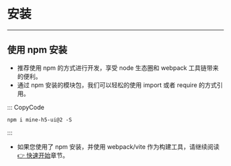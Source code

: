 # 安装

---

## 使用 npm 安装

- 推荐使用 npm 的方式进行开发，享受 node 生态圈和 webpack 工具链带来的便利。
- 通过 npm 安装的模块包，我们可以轻松的使用 import 或者 require 的方式引用。

::: CopyCode

```Basic
npm i mine-h5-ui@2 -S
```

:::

- 如果您使用了 npm 安装，并使用 webpack/vite 作为构建工具，请继续阅读[👉 快速开始](/doc/start)章节。
